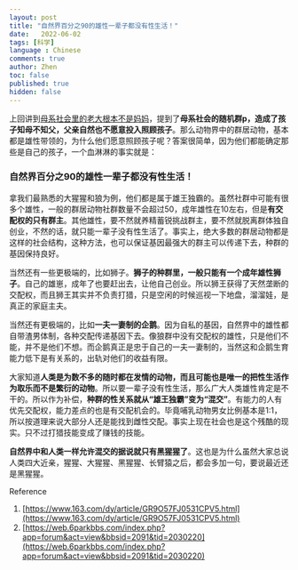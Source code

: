 ```yaml
---
layout: post
title: "自然界百分之90的雄性一辈子都没有性生活！"
date:   2022-06-02
tags: [科学]
language : Chinese
comments: true
author: Zhen
toc: false
published: true
hidden: false
---
```

上回讲到[母系社会里的老大根本不是妈妈](/母系社会里的老大根本不是妈妈)，提到了**母系社会的随机群p，造成了孩子知母不知父，父亲自然也不愿意投入照顾孩子**。那么动物界中的群居动物，基本都是雄性带领的，为什么他们愿意照顾孩子呢？答案很简单，因为他们都能确定那些是自己的孩子，一个血淋淋的事实就是：

### 自然界百分之90的雄性一辈子都没有性生活！

拿我们最熟悉的大猩猩和狼为例，他们都是属于雄王独霸的。虽然社群中可能有很多个雄性，一般的群居动物社群数量不会超过50，成年雄性在10左右，但是**有交配权的只有群主**。其他雄性，要不然就养精蓄锐挑战群主，要不然就脱离群体独自创业，不然的话，就只能一辈子没有性生活了。事实上，绝大多数的群居动物都是这样的社会结构，这种方法，也可以保证基因最强大的群主可以传递下去，种群的基因保持良好。

当然还有一些更极端的，比如狮子。**狮子的种群里，一般只能有一个成年雄性狮子**。自己的雄崽，成年了也要赶出去，让他自己创业。所以狮王获得了天然垄断的交配权，而且狮王其实并不负责打猎，只是空闲的时候巡视一下地盘，溜溜娃，是真正的家庭主夫。

当然还有更极端的，比如**一夫一妻制的企鹅**。因为自私的基因，自然界中的雄性都自带渣男体制，各种交配传递基因下去。像狼群中没有交配权的雄性，只是他们不能，并不是他们不想。而企鹅真正是忠于自己的一夫一妻制的，当然这和企鹅生育能力低下是有关系的，出轨对他们的收益有限。

大家知道**人类是为数不多的随时都在发情的动物，而且可能也是唯一的把性生活作为取乐而不是繁衍的动物**。所以要一辈子没有性生活，那么广大人类雄性肯定是不干的。所以作为补偿，**种群的性关系就从“雄王独霸”变为“混交”**。有能力的人有优先交配权，能力差点的也是有交配机会的。毕竟哺乳动物男女比例基本是1:1，所以按道理来说大部分人还是能找到雌性交配。事实上现在社会也是这个残酷的现实。只不过打猎技能变成了赚钱的技能。

**自然界中和人类一样允许混交的据说就只有黑猩猩了**。这也是为什么虽然大家总说人类四大近亲，猩猩、大猩猩、黑猩猩、长臂猿之后，都会多加一句，要说最近还是黑猩猩。




Reference
 1. [https://www.163.com/dy/article/GR9O57FJ0531CPV5.html](https://www.163.com/dy/article/GR9O57FJ0531CPV5.html)
 2. [https://web.6parkbbs.com/index.php?app=forum&act=view&bbsid=2091&tid=2030220](https://web.6parkbbs.com/index.php?app=forum&act=view&bbsid=2091&tid=2030220)

<!--stackedit_data:
eyJoaXN0b3J5IjpbMjAyMjc4MDYzNywxMDk5NTc5MDA3LC0yMD
k3ODgxOTU2LDEzNzg3ODM4NTksMTE1OTY1NDU1NywtMTY5MjM0
NDI4MCwtMjAzMTcwMTU5M119
-->